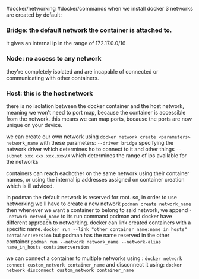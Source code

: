 #docker/networking 
#docker/commands 
when we install docker 3 networks are created by default:
### Bridge: the default network the container is attached to.
it gives an internal ip in the range of 172.17.0.0/16
### Node: no access to any network
they're completely isolated and are incapable of connected or communicating with other containers.
### Host: this is the host network
there is no isolation between the docker container and the host network, meaning we won't need to port map, because the container is accessible from the network.
this means we can map ports, because the ports are now unique on your device.

we can create our own network using
`docker network create <parameters> network_name`
with these parameters:
`--driver bridge` specifying the network driver which determines ho to connect to it and other things
`--subnet xxx.xxx.xxx.xxx/X` which determines the range of ips available for the networks

containers can reach eachother on the same network using their container names, or using the internal ip addresses assigned on container creation which is ill adviced.

in podman the default network is reserved for root.
so, in order to use networking we'll have to create a new network
`podman create network_name`
then whenever we want a container to belong to said network, we append `--network netwod_name` to its run command
podman and docker have different approach to networking.
docker can link created containers with a specific name.
`docker run --link "other_container_name:name_in_hosts" container:version`
but podman has the name reserved in the other container
`podman run --network network_name --network-alias name_in_hosts container:version`

we can connect a container to multiple networks using :
`docker network connect custom_network container_name`
and disconnect it using:
`docker network disconnect custom_network container_name`